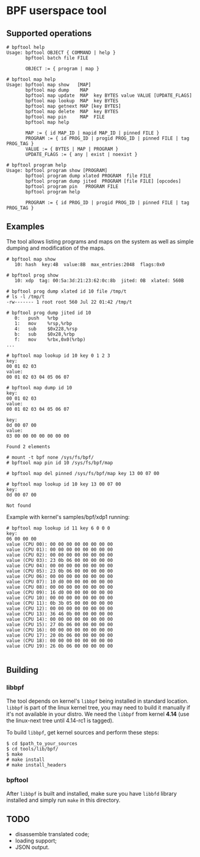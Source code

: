 # BPF userspace tool

## Supported operations

```
# bpftool help
Usage: bpftool OBJECT { COMMAND | help }
       bpftool batch file FILE

       OBJECT := { program | map }

# bpftool map help
Usage: bpftool map show   [MAP]
       bpftool map dump    MAP
       bpftool map update  MAP  key BYTES value VALUE [UPDATE_FLAGS]
       bpftool map lookup  MAP  key BYTES
       bpftool map getnext MAP [key BYTES]
       bpftool map delete  MAP  key BYTES
       bpftool map pin     MAP  FILE
       bpftool map help

       MAP := { id MAP_ID | mapid MAP_ID | pinned FILE }
       PROGRAM := { id PROG_ID | progid PROG_ID | pinned FILE | tag PROG_TAG }
       VALUE := { BYTES | MAP | PROGRAM }
       UPDATE_FLAGS := { any | exist | noexist }

# bpftool program help
Usage: bpftool program show [PROGRAM]
       bpftool program dump xlated PROGRAM  file FILE
       bpftool program dump jited  PROGRAM [file FILE] [opcodes]
       bpftool program pin   PROGRAM FILE
       bpftool program help

       PROGRAM := { id PROG_ID | progid PROG_ID | pinned FILE | tag PROG_TAG }
```

## Examples

The tool allows listing programs and maps on the system as well as simple
dumping and modification of the maps.

```
# bpftool map show
   10: hash  key:4B  value:8B  max_entries:2048  flags:0x0

# bpftool prog show
   10: xdp  tag: 00:5a:3d:21:23:62:0c:8b  jited: 0B  xlated: 560B

# bpftool prog dump xlated id 10 file /tmp/t
# ls -l /tmp/t
-rw------- 1 root root 560 Jul 22 01:42 /tmp/t

# bpftool prog dump jited id 10
   0:	push   %rbp
   1:	mov    %rsp,%rbp
   4:	sub    $0x228,%rsp
   b:	sub    $0x28,%rbp
   f:	mov    %rbx,0x0(%rbp)
...

# bpftool map lookup id 10 key 0 1 2 3
key:
00 01 02 03
value:
00 01 02 03 04 05 06 07

# bpftool map dump id 10
key:
00 01 02 03
value:
00 01 02 03 04 05 06 07

key:
0d 00 07 00
value:
03 00 00 00 00 00 00 00

Found 2 elements

# mount -t bpf none /sys/fs/bpf/
# bpftool map pin id 10 /sys/fs/bpf/map

# bpftool map del pinned /sys/fs/bpf/map key 13 00 07 00

# bpftool map lookup id 10 key 13 00 07 00
key:
0d 00 07 00

Not found
```

Example with kernel's samples/bpf/xdp1 running:
```
# bpftool map lookup id 11 key 6 0 0 0
key:
06 00 00 00
value (CPU 00): 00 00 00 00 00 00 00 00
value (CPU 01): 00 00 00 00 00 00 00 00
value (CPU 02): 00 00 00 00 00 00 00 00
value (CPU 03): 23 0b 06 00 00 00 00 00
value (CPU 04): 00 00 00 00 00 00 00 00
value (CPU 05): 23 0b 06 00 00 00 00 00
value (CPU 06): 00 00 00 00 00 00 00 00
value (CPU 07): 10 d0 00 00 00 00 00 00
value (CPU 08): 00 00 00 00 00 00 00 00
value (CPU 09): 16 d0 00 00 00 00 00 00
value (CPU 10): 00 00 00 00 00 00 00 00
value (CPU 11): 0b 3b 05 00 00 00 00 00
value (CPU 12): 00 00 00 00 00 00 00 00
value (CPU 13): 36 46 0b 00 00 00 00 00
value (CPU 14): 00 00 00 00 00 00 00 00
value (CPU 15): 27 0b 06 00 00 00 00 00
value (CPU 16): 00 00 00 00 00 00 00 00
value (CPU 17): 20 0b 06 00 00 00 00 00
value (CPU 18): 00 00 00 00 00 00 00 00
value (CPU 19): 26 0b 06 00 00 00 00 00


```

## Building

### libbpf

The tool depends on kernel's `libbpf` being installed in standard location.
`libbpf` is part of the linux kernel tree, you may need to build it manually
if it's not available in your distro.  We need the `libbpf` from kernel **4.14**
(use the linux-next tree until 4.14-rc1 is tagged).

To build `libbpf`, get kernel sources and perform these steps:
```
$ cd $path_to_your_sources
$ cd tools/lib/bpf/
$ make
# make install
# make install_headers
```

### bpftool

After `libbpf` is built and installed, make sure you have `libbfd` library
installed and simply run `make` in this directory.

## TODO

 * disassemble translated code;
 * loading support;
 * JSON output.
